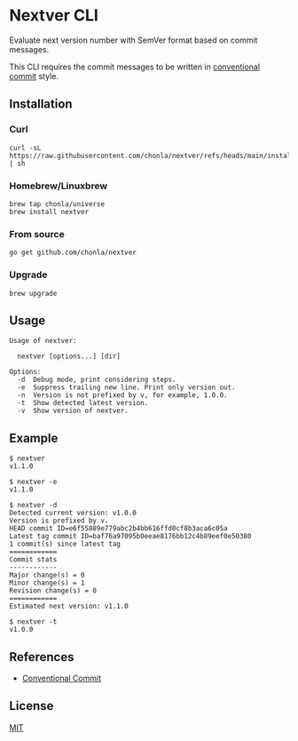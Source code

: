 # Nextver CLI

Evaluate next version number with SemVer format based on commit messages.

This CLI requires the commit messages to be written in [conventional commit](https://www.conventionalcommits.org/) style.

## Installation

### Curl

```
curl -sL https://raw.githubusercontent.com/chonla/nextver/refs/heads/main/install.sh | sh
```

### Homebrew/Linuxbrew

```
brew tap chonla/universe
brew install nextver
```

### From source

```
go get github.com/chonla/nextver
```

### Upgrade

```
brew upgrade
```

## Usage

```
Usage of nextver:

  nextver [options...] [dir]

Options:
  -d  Debug mode, print considering steps.
  -e  Suppress trailing new line. Print only version out.
  -n  Version is not prefixed by v, for example, 1.0.0.
  -t  Show detected latest version.
  -v  Show version of nextver.
```

## Example

```
$ nextver
v1.1.0

$ nextver -e
v1.1.0

$ nextver -d
Detected current version: v1.0.0
Version is prefixed by v.
HEAD commit ID=e6f55889e779abc2b4bb616ffd0cf8b3aca6c05a
Latest tag commit ID=baf76a97095b0eeae8176bb12c4b89eef0e50380
1 commit(s) since latest tag
============
Commit stats
------------
Major change(s) = 0
Minor change(s) = 1
Revision change(s) = 0
============
Estimated next version: v1.1.0

$ nextver -t
v1.0.0
```

## References

* [Conventional Commit](https://www.conventionalcommits.org/)

## License

[MIT](LICENSE.txt)
